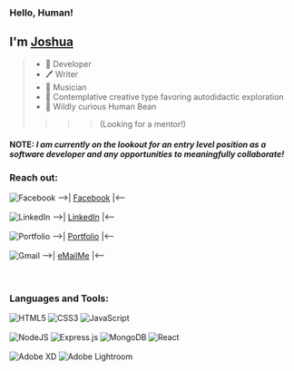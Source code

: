 ### Hello, Human!  
## I'm [**Joshua**][portfolio]
> - 💾 Developer   
> - 🖊️ Writer    
> - 🎸 Musician    
> - 🦉 Contemplative creative type favoring autodidactic exploration    
> - 🌱 Wildly curious Human Bean  
>>>> (Looking for a mentor!) 
   

#### **NOTE**: *I am currently on the lookout for an entry level position as a software developer and any opportunities to meaningfully collaborate!*

### Reach out:  

![Facebook](https://img.shields.io/badge/Facebook-%231877F2.svg?style=for-the-badge&logo=Facebook&logoColor=white&link=https://www.facebook.com/jndiehl/) -->| [Facebook] |<-- <br />  
![LinkedIn](https://img.shields.io/badge/linkedin-%230077B5.svg?style=for-the-badge&logo=linkedin&logoColor=white) -->| [LinkedIn] |<--<br />  
![Portfolio](https://img.shields.io/badge/Portfolio-%23000000.svg?style=for-the-badge&logo=firefox&logoColor=#FF7139) -->| [Portfolio] |<--<br />    
![Gmail](https://img.shields.io/badge/Gmail-D14836?style=for-the-badge&logo=gmail&logoColor=white) -->| [eMailMe] |<--<br />  
<br />

### Languages and Tools:  

![HTML5](https://img.shields.io/badge/html5-%23E34F26.svg?style=for-the-badge&logo=html5&logoColor=white)
![CSS3](https://img.shields.io/badge/css3-%231572B6.svg?style=for-the-badge&logo=css3&logoColor=white)
![JavaScript](https://img.shields.io/badge/javascript-%23323330.svg?style=for-the-badge&logo=javascript&logoColor=%23F7DF1E)  
<br>
![NodeJS](https://img.shields.io/badge/node.js-6DA55F?style=for-the-badge&logo=node.js&logoColor=white)
![Express.js](https://img.shields.io/badge/express.js-%23404d59.svg?style=for-the-badge&logo=express&logoColor=%2361DAFB)
![MongoDB](https://img.shields.io/badge/MongoDB-%234ea94b.svg?style=for-the-badge&logo=mongodb&logoColor=white)
![React](https://img.shields.io/badge/react-%2320232a.svg?style=for-the-badge&logo=react&logoColor=%2361DAFB)  
<br>
![Adobe XD](https://img.shields.io/badge/Adobe%20XD-470137?style=for-the-badge&logo=Adobe%20XD&logoColor=#FF61F6)
![Adobe Lightroom](https://img.shields.io/badge/Adobe%20Lightroom-31A8FF.svg?style=for-the-badge&logo=Adobe%20Lightroom&logoColor=white)  
<br />  
<br />

[Facebook]: https://www.facebook.com/jndiehl/
[Portfolio]: https://jaynewdee.github.io/Personal-Portfolio-Bluev2/
[LinkedIn]: https://www.linkedin.com/in/joshua-diehl-4506a5221/
[eMailMe]: mailto:jdiehl2236@gmail.com  
<br />
